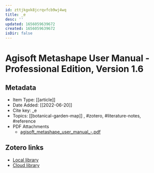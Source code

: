 ```yaml
---
id: zttjkgxk8jcrqvfcb9wj4wq
title: _e
desc: ''
updated: 1656059639672
created: 1656059639672
isDir: false
---
```

# Agisoft Metashape User Manual - Professional Edition, Version 1.6

## Metadata

* Item Type: [[article]]
* Date Added: [[2022-06-20]]
* Cite key: _e
* Topics: [[botanical-garden-map]]
, #zotero, #literature-notes, #reference
* PDF Attachments
	- [agisoft_metashape_user_manual_-.pdf](zotero://open-pdf/library/items/7SN6YDJU)


##  Zotero links
* [Local library](zotero://select/items/3_VEP6WZ39)
* [Cloud library](http://zotero.org/groups/4613367/items/VEP6WZ39)

